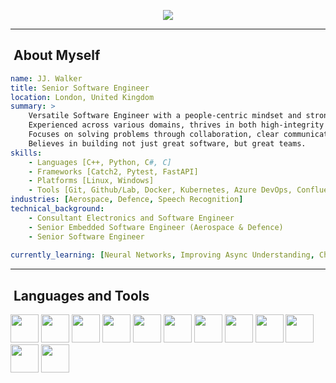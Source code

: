 <p align='center'>
    <img src="https://capsule-render.vercel.app/api?type=waving&color=auto&height=250&section=header&text=JJ.%20WALKER&fontColor=ebdfc3&fontSize=45&animation=fadeIn&fontAlignY=34&desc=Software%20Engineer%20-%20C%2B%2B%2C%20Python&fontSize=9&descAlignY=49&descAlign=53"/>
</p>

---

<h2>&nbsp;About Myself</h2>

```yaml
name: JJ. Walker
title: Senior Software Engineer
location: London, United Kingdom
summary: >
    Versatile Software Engineer with a people-centric mindset and strong expertise in C++, Python, and C#.
    Experienced across various domains, thrives in both high-integrity systems and agile environments.
    Focuses on solving problems through collaboration, clear communication, and continuous improvement.
    Believes in building not just great software, but great teams.
skills:
    - Languages [C++, Python, C#, C]
    - Frameworks [Catch2, Pytest, FastAPI]
    - Platforms [Linux, Windows]
    - Tools [Git, Github/Lab, Docker, Kubernetes, Azure DevOps, Confluence, JIRA]
industries: [Aerospace, Defence, Speech Recognition]
technical_background:
    - Consultant Electronics and Software Engineer
    - Senior Embedded Software Engineer (Aerospace & Defence)
    - Senior Software Engineer
  
currently_learning: [Neural Networks, Improving Async Understanding, Chess]
```
  
---  

<h2>&nbsp;Languages and Tools</h2>
<p align="left">
  <img src="https://cdn.jsdelivr.net/gh/devicons/devicon@latest/icons/cplusplus/cplusplus-original.svg" width="45" height="45"/>
  <img src="https://cdn.jsdelivr.net/gh/devicons/devicon@latest/icons/python/python-original-wordmark.svg" width="45" height="45"/>
  <img src="https://cdn.jsdelivr.net/gh/devicons/devicon@latest/icons/c/c-original.svg" width="45" height="45"/>

  <img src="https://cdn.jsdelivr.net/gh/devicons/devicon@latest/icons/git/git-original.svg" width="45" height="45"/>  
  <img src="https://cdn.jsdelivr.net/gh/devicons/devicon@latest/icons/bash/bash-original.svg" width="45" height="45"/>
  <img src="https://cdn.jsdelivr.net/gh/devicons/devicon@latest/icons/cmake/cmake-original.svg" width="45" height="45"/>
  <img src="https://cdn.jsdelivr.net/gh/devicons/devicon@latest/icons/docker/docker-original.svg" width="45" height="45"/>
  <img src="https://cdn.jsdelivr.net/gh/devicons/devicon@latest/icons/linux/linux-original.svg" width="45" height="45"/>
  
  <img src="https://cdn.jsdelivr.net/gh/devicons/devicon@latest/icons/confluence/confluence-original-wordmark.svg" width="45" height="45"/>
  <img src="https://cdn.jsdelivr.net/gh/devicons/devicon@latest/icons/azuredevops/azuredevops-original.svg" width="45" height="45"/>
  <img src="https://cdn.jsdelivr.net/gh/devicons/devicon@latest/icons/github/github-original.svg" width="45" height="45"/>
  <img src="https://cdn.jsdelivr.net/gh/devicons/devicon@latest/icons/gitlab/gitlab-original.svg" width="45" height="45"/>           
</p>
